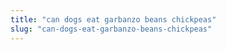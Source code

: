 ```yaml
---
title: "can dogs eat garbanzo beans chickpeas"
slug: "can-dogs-eat-garbanzo-beans-chickpeas"
---
```


